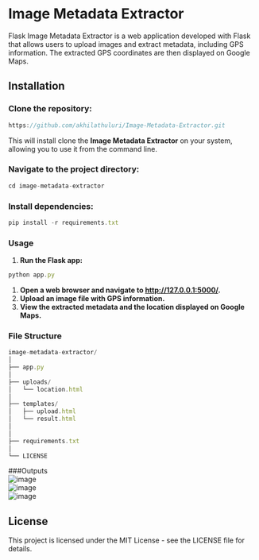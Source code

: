 # Image Metadata Extractor

Flask Image Metadata Extractor is a web application developed with Flask that allows users to upload images and extract metadata, including GPS information. The extracted GPS coordinates are then displayed on Google Maps.

## **Installation**

### **Clone the repository:**

```jsx
https://github.com/akhilathuluri/Image-Metadata-Extractor.git
```

This will install clone the  **Image Metadata Extractor** on your system, allowing you to use it from the command line.

### **Navigate to the project directory:**

```jsx
cd image-metadata-extractor
```

### **Install dependencies:**

```jsx
pip install -r requirements.txt
```

### **Usage**

1. **Run the Flask app:**

```jsx
python app.py
```

1. **Open a web browser and navigate to http://127.0.0.1:5000/.**
2. **Upload an image file with GPS information.**
3. **View the extracted metadata and the location displayed on Google Maps.**

### **File Structure**

```jsx
image-metadata-extractor/
│
├── app.py
│
├── uploads/
│   └── location.html
│
├── templates/
│   ├── upload.html
│   └── result.html
│
│
├── requirements.txt
│
└── LICENSE

```

###Outputs
<br>
![image](https://github.com/akhilathuluri/Image-Metadata-Extractor/assets/89147384/4537004e-dd19-4997-ae54-ef1489585dc4) <br>
![image](https://github.com/akhilathuluri/Image-Metadata-Extractor/assets/89147384/9b106d7a-ad8f-4f0e-bca0-8db5d9479ddf) <br>
![image](https://github.com/akhilathuluri/Image-Metadata-Extractor/assets/89147384/2ec5346b-b078-4c8a-9366-5b750639e7a3)


## **License**

This project is licensed under the MIT License - see the LICENSE file for details.
